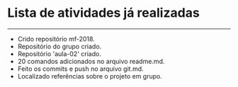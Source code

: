 # Lista de atividades já realizadas
------
* Crido repositório mf-2018.
* Repositório do grupo criado.
* Repositório 'aula-02' criado.
*  20 comandos adicionados no arquivo readme.md.
* Feito os commits e push no arquivo git.md.
* Localizado referências sobre o projeto em grupo.
